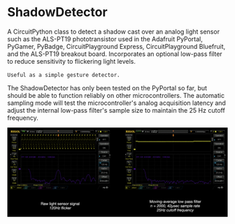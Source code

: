 # ShadowDetector

A CircuitPython class to detect a shadow cast over an analog light sensor such as the ALS-PT19 phototransistor used in the Adafruit PyPortal, PyGamer, PyBadge, CircuitPlayground Express, CircuitPlayground Bluefruit, and the ALS-PT19 breakout board. Incorporates an optional low-pass filter to reduce sensitivity to flickering light levels.

    Useful as a simple gesture detector.

The ShadowDetector has only been tested on the PyPortal so far, but should be able to function reliably on other microcontrollers. The automatic sampling mode will test the microcontroller's analog acquisition latency and adjust the internal low-pass filter's sample size to maintain the 25 Hz cutoff frequency.

![Light sensor signal low-pass filter comparison](https://github.com/CedarGroveStudios/ShadowDetector/blob/main/docs/FIR_boxcar_filter_pyportal.png)
